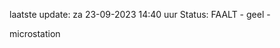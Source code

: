 laatste update: 
za 23-09-2023 14:40   uur 
Status: FAALT - geel - 
<div class="service Y">microstation</div>